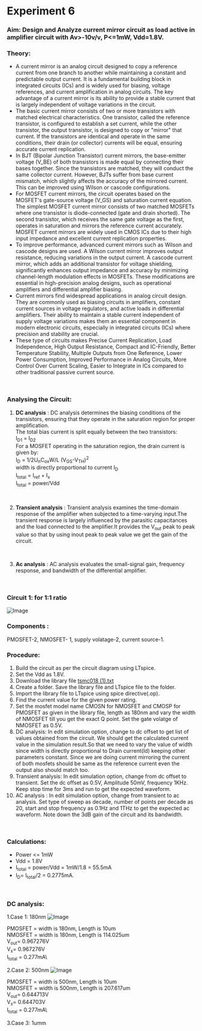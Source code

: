 # Experiment 6
### Aim: Design and Analyze current mirror circuit as load active in amplifier circuit with Av>-10v/v, P<=1mW, Vdd=1.8V.
### Theory:
+ A current mirror is an analog circuit designed to copy a reference current from one branch to another while maintaining a constant and predictable output current. It is a fundamental building block in integrated circuits (ICs) and is widely used for biasing, voltage references, and current amplification in analog circuits. The key advantage of a current mirror is its ability to provide a stable current that is largely independent of voltage variations in the circuit.
+ The basic current mirror consists of two or more transistors with matched electrical characteristics. One transistor, called the reference transistor, is configured to establish a set current, while the other transistor, the output transistor, is designed to copy or "mirror" that current. If the transistors are identical and operate in the same conditions, their drain (or collector) currents will be equal, ensuring accurate current replication.
+ In BJT (Bipolar Junction Transistor) current mirrors, the base-emitter voltage (V_BE) of both transistors is made equal by connecting their bases together. Since the transistors are matched, they will conduct the same collector current. However, BJTs suffer from base current mismatch, which slightly affects the accuracy of the mirrored current. This can be improved using Wilson or cascode configurations.
+ For MOSFET current mirrors, the circuit operates based on the MOSFET's gate-source voltage (V_GS) and saturation current equation. The simplest MOSFET current mirror consists of two matched MOSFETs where one transistor is diode-connected (gate and drain shorted). The second transistor, which receives the same gate voltage as the first, operates in saturation and mirrors the reference current accurately. MOSFET current mirrors are widely used in CMOS ICs due to their high input impedance and excellent current replication properties.
+ To improve performance, advanced current mirrors such as Wilson and cascode designs are used. A Wilson current mirror improves output resistance, reducing variations in the output current. A cascode current mirror, which adds an additional transistor for voltage shielding, significantly enhances output impedance and accuracy by minimizing channel-length modulation effects in MOSFETs. These modifications are essential in high-precision analog designs, such as operational amplifiers and differential amplifier biasing.
+ Current mirrors find widespread applications in analog circuit design. They are commonly used as biasing circuits in amplifiers, constant current sources in voltage regulators, and active loads in differential amplifiers. Their ability to maintain a stable current independent of supply voltage variations makes them an essential component in modern electronic circuits, especially in integrated circuits (ICs) where precision and stability are crucial.
+ These type of circuits makes Precise Current Replication, Load Independence, High Output Resistance, Compact and IC-Friendly, Better Temperature Stability, Multiple Outputs from One Reference, Lower Power Consumption, Improved Performance in Analog Circuits, More Control Over Current Scaling, Easier to Integrate in ICs compared to other traditional passive current source.

<br>

### Analysing the Circuit:

1. **DC analysis** : DC analysis determines the biasing conditions of the transistors, ensuring that they operate in the saturation region for proper amplification.\
The total bias current is split equally between the two transistors:  <br>           I<sub>D1</sub> = I<sub>D2</sub>  \
For a MOSFET operating in the saturation region, the drain current is given by:<br>  I<sub>D</sub> = 1/2U<sub>n</sub>C<sub>ox</sub>W/L (V<sub>GS</sub>-V<sub>TH</sub>)<sup>2</sup>\
width is directly proportional to current I<sub>D</sub>\
I<sub>total</sub> = I<sub>ref</sub> + I<sub>x</sub>\
I<sub>total</sub> = power/Vdd

<br>

2. **Transient analysis** : Transient analysis examines the time-domain response of the amplifier when subjected to a time-varying input.The transient response is largely influenced by the parasitic capacitances and the load connected to the amplifier.It provides the V<sub>out</sub> peak to peak value so that by using inout peak to peak value we get the gain of the circuit.

<br>

3. **Ac analysis** : AC analysis evaluates the small-signal gain, frequency response, and bandwidth of the differential amplifier.

<br>

### Circuit 1: for 1:1 ratio
![Image](https://github.com/user-attachments/assets/ff0d4688-0a59-45a7-9b92-b7737bb2e189)

### Components :
PMOSFET-2, NMOSFET- 1, supply volatage-2, current source-1.

### Procedure:

1. Build the circuit as per the circuit diagram using LTspice.
2. Set the Vdd as 1.8V.
3. Download the library file [tsmc018 (1).txt](https://github.com/user-attachments/files/18785407/tsmc018.1.txt)
4. Create a folder. Save the library file and LTspice file to the folder.
5. Import the library file to LTspice using spice directive(.op).
6. Find the current value for the given power rating.
7.  Set the mosfet model name CMOSN for NMOSFET and CMOSP for PMOSFET as given in the library file, length as 180nm and vary the width  of NMOSFET till you get the exact Q point. Set the gate volatge of NMOSFET as 0.5V. 
8. DC analysis: In edit simulation option, change to dc offset to get list of values obtained from the circuit. We should get the calculated current value in the simulation result.So that we need to vary the value of width since width is directly proportional to Drain current(Id) keeping other parameters constant. Since we are doing current mirroring the current of both mosfets should be same as the reference current even the output also should match too. 
9. Transient analysis: In edit simulation option, change from dc offset to transient. Set the dc offset as 0.5V, Amplitude 50mV, frequency 1KHz. Keep stop time for 3ms and run to get the expected waveform.
10. AC analysis : In edit simulation option, change from transient to ac analysis. Set type of sweep as decade, number of points per decade as 20, start and stop frequency as 0.1Hz and 1THz to get the expected ac waveform. Note down the 3dB gain of the circuit and its bandwidth.

<br>

### Calculations:
* Power <= 1mW
* Vdd = 1.8V
* I<sub>total</sub> = power/Vdd = 1mW/1.8 = 55.5mA
* I<sub>D</sub>= I<sub>total</sub>/2 = 0.2775mA.

<br>

### DC analysis:
1.Case 1: 180nm
![Image](https://github.com/user-attachments/assets/fef1b93f-5e4e-410a-877a-4675bce7aa96)

PMOSFET = width is 180nm, Length is 10um\
NMOSFET = width is 180nm, Length is 114.025um\
V<sub>out</sub>= 0.967276V\
V<sub>x</sub>= 0.967276V\
I<sub>total</sub> = 0.277mA\

2.Case 2: 500nm
![Image](https://github.com/user-attachments/assets/54d86e54-5ccb-4043-9d74-c6aaf0379e79)

PMOSFET = width is 500nm, Length is 10um\
NMOSFET = width is 500nm, Length is 207.617um\
V<sub>out</sub>= 0.644713V\
V<sub>x</sub>= 0.644703V\
I<sub>total</sub> = 0.277mA\

3.Case 3: 1umm
